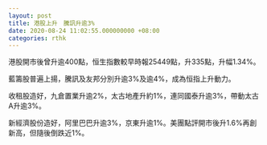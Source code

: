 ```yaml
---
layout: post
title: 港股上升　騰訊升逾3%
date: 2020-08-24 11:02:55.000000000 +08:00
categories: rthk
---
```


港股開市後曾升逾400點，恒生指數較早時報25449點，升335點，升幅1.34%。

藍籌股普遍上揚，騰訊及友邦分別升逾3%及逾4%，成為恒指上升動力。

收租股造好，九倉置業升逾2%，太古地產升約1%，連同國泰升逾3%，帶動太古A升逾3%。

新經濟股份造好，阿里巴巴升逾3%，京東升逾1%。美團點評開市後升1.6%再創新高，但隨後倒跌近1%。
